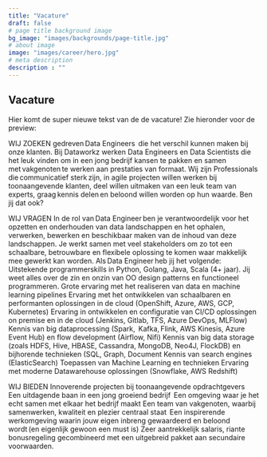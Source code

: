```yaml
---
title: "Vacature"
draft: false
# page title background image
bg_image: "images/backgrounds/page-title.jpg"
# about image
image: "images/career/hero.jpg"
# meta description
description : ""
---
```


## Vacature

Hier komt de super nieuwe tekst van de de vacature! Zie hieronder voor de preview:

WIJ ZOEKEN 
gedreven Data Engineers  die het verschil kunnen maken bij onze klanten. Bij Dataworkz werken Data Engineers en Data Scientists die het leuk vinden om in een jong bedrijf kansen te pakken en samen met vakgenoten te werken aan prestaties van formaat. Wij zijn Professionals die communicatief sterk zijn, in agile projecten willen werken bij toonaangevende klanten, deel willen uitmaken van een leuk team van experts, graag kennis delen en beloond willen worden op hun waarde. Ben jij dat ook? 
 
WIJ VRAGEN 
In de rol van Data Engineer ben je verantwoordelijk voor het opzetten en onderhouden van data landschappen en het ophalen, verwerken, bewerken en beschikbaar maken van de inhoud van deze landschappen. Je werkt samen met veel stakeholders om zo tot een schaalbare, betrouwbare en flexibele oplossing te komen waar makkelijk mee gewerkt kan worden. Als Data Engineer heb jij het volgende: 
Uitstekende programmerskills in Python, Golang, Java, Scala (4+ jaar). Jij weet alles over de zin en onzin van OO design patterns en functioneel programmeren. 
Grote ervaring met het realiseren van data en machine learning pipelines 
Ervaring met het ontwikkelen van schaalbaren en performanten oplossingen in de cloud (OpenShift, Azure, AWS, GCP, Kubernetes) 
Ervaring in ontwikkelen en configuratie van CI/CD oplossingen on premise en in de cloud (Jenkins, Gitlab, TFS, Azure DevOps, MLFlow) 
Kennis van big dataprocessing (Spark,  Kafka, Flink, AWS Kinesis, Azure Event Hub) en flow development (Airflow, Nifi) 
Kennis van big data storage (zoals HDFS, Hive, HBASE, Cassandra, MongoDB, Neo4J, FlockDB) en bijhorende technieken (SQL, Graph, Document 
Kennis van search engines (ElasticSearch) 
Toepassen van Machine Learning en technieken 
Ervaring met moderne Datawarehouse oplossingen (Snowflake, AWS Redshift) 
 
WIJ BIEDEN 
Innoverende projecten bij toonaangevende opdrachtgevers  
Een uitdagende baan in een jong groeiend bedrijf  
Een omgeving waar je het echt samen met elkaar het bedrijf maakt 
Een team van vakgenoten, waarbij samenwerken, kwaliteit en plezier centraal staat  
Een inspirerende werkomgeving waarin jouw eigen inbreng gewaardeerd en beloond wordt (en eigenlijk gewoon een must is) 
Zeer aantrekkelijk salaris, riante bonusregeling gecombineerd met een uitgebreid pakket aan secundaire voorwaarden. 
